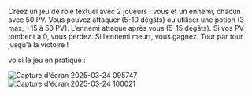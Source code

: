 Créez un jeu de rôle textuel avec 2 joueurs : vous et un ennemi, chacun avec 50 PV. Vous pouvez attaquer (5-10 dégâts) ou utiliser une potion (3 max, +15 à 50 PV). L’ennemi attaque après vous (5-15 dégâts). Si vos PV tombent à 0, vous perdez. Si l’ennemi meurt, vous gagnez. Tour par tour jusqu’à la victoire !

voici le jeu en pratique :


![Capture d'écran 2025-03-24 095747](https://github.com/user-attachments/assets/a5f0551e-0f11-43e8-b52a-435615034f95)
![Capture d'écran 2025-03-24 100021](https://github.com/user-attachments/assets/fec85203-3545-4feb-b837-83b69ff110df)
